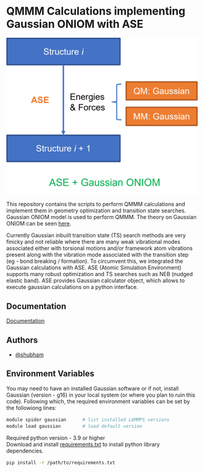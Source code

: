 # QMMM Calculations implementing Gaussian ONIOM with ASE

<p class="center-content"> 
  <img src="https://github.com/2253shubham/Gaussian_ONIOM_plus_ASE_for_QMMM/blob/main/docs/Gaussian_plus_ASE.png" alt=""/>
</p>

This repository contains the scripts to perform QMMM calculations and implement them in geometry optimization and transition state searches. Gaussian ONIOM model is used to perform QMMM. The theory on Gaussian ONIOM can be seen [here](https://gaussian.com/oniom/). 

Currently Gaussian inbuilt transition state (TS) search methods are very finicky and not reliable where there are many weak vibrational modes associated either with torsional motions and/or framework atom vibrations present along with the vibration mode associated with the transition step (eg - bond breaking / formation). To circumvent this, we integrated the Gaussian calculations with ASE. ASE (Atomic Simulation Environment) supports many robust optimization and TS searches such as NEB (nudged elastic band). ASE provides Gaussian calculator object, which allows to execute gaussian calculations on a python interface.


## Documentation

[Documentation](https://github.com/2253shubham/Gaussian_ONIOM_plus_ASE_for_QMMM/blob/main/docs/documentation.md)



## Authors

- [@shubham](https://github.com/2253shubham)


## Environment Variables

You may need to have an installed Gaussian software or if not, install Gaussian (version - g16) in your local system (or where you plan to ruin this code). Following which, the required environment variables can be set by the followiong lines:
```bash
module spider gaussian      # list installed LAMMPS versions
module load gaussian        # load default version
```

Required python version  - 3.9 or higher \
Download and install [requirements.txt](https://github.com/2253shubham/Gaussian_ONIOM_plus_ASE_for_QMMM/blob/main/requirements.txt) to install python library dependencies.
```bash
pip install -r /path/to/requirements.txt
```
